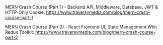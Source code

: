 MERN Crash Course (Part 1) - Backend API, Middleware, Database, JWT & HTTP-Only Cookie:
https://www.traversymedia.com/blog/mern-crash-course-part-1

MERN Crash Course (Part 2) - React Frontend UI, State Management With Redux Toolkit:
https://www.traversymedia.com/blog/mern-crash-course-part-2